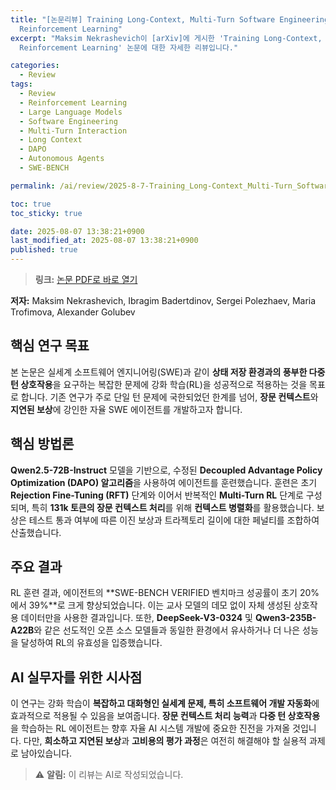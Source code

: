 ```yaml
---
title: "[논문리뷰] Training Long-Context, Multi-Turn Software Engineering Agents with
  Reinforcement Learning"
excerpt: "Maksim Nekrashevich이 [arXiv]에 게시한 'Training Long-Context, Multi-Turn Software Engineering Agents with
  Reinforcement Learning' 논문에 대한 자세한 리뷰입니다."

categories:
  - Review
tags:
  - Review
  - Reinforcement Learning
  - Large Language Models
  - Software Engineering
  - Multi-Turn Interaction
  - Long Context
  - DAPO
  - Autonomous Agents
  - SWE-BENCH

permalink: /ai/review/2025-8-7-Training_Long-Context_Multi-Turn_Software_Engineering_Agents_with_Reinforcement_Learning/

toc: true
toc_sticky: true

date: 2025-08-07 13:38:21+0900
last_modified_at: 2025-08-07 13:38:21+0900
published: true
---
```

> **링크:** [논문 PDF로 바로 열기](https://arxiv.org/abs/2508.03501)

**저자:** Maksim Nekrashevich, Ibragim Badertdinov, Sergei Polezhaev, Maria Trofimova, Alexander Golubev



## 핵심 연구 목표
본 논문은 실세계 소프트웨어 엔지니어링(SWE)과 같이 **상태 저장 환경과의 풍부한 다중 턴 상호작용**을 요구하는 복잡한 문제에 강화 학습(RL)을 성공적으로 적용하는 것을 목표로 합니다. 기존 연구가 주로 단일 턴 문제에 국한되었던 한계를 넘어, **장문 컨텍스트**와 **지연된 보상**에 강인한 자율 SWE 에이전트를 개발하고자 합니다.

## 핵심 방법론
**Qwen2.5-72B-Instruct** 모델을 기반으로, 수정된 **Decoupled Advantage Policy Optimization (DAPO) 알고리즘**을 사용하여 에이전트를 훈련했습니다. 훈련은 초기 **Rejection Fine-Tuning (RFT)** 단계와 이어서 반복적인 **Multi-Turn RL** 단계로 구성되며, 특히 **131k 토큰의 장문 컨텍스트 처리**를 위해 **컨텍스트 병렬화**를 활용했습니다. 보상은 테스트 통과 여부에 따른 이진 보상과 트라젝토리 길이에 대한 페널티를 조합하여 산출했습니다.

## 주요 결과
RL 훈련 결과, 에이전트의 **SWE-BENCH VERIFIED 벤치마크 성공률이 초기 20%에서 39%**로 크게 향상되었습니다. 이는 교사 모델의 데모 없이 자체 생성된 상호작용 데이터만을 사용한 결과입니다. 또한, **DeepSeek-V3-0324** 및 **Qwen3-235B-A22B**와 같은 선도적인 오픈 소스 모델들과 동일한 환경에서 유사하거나 더 나은 성능을 달성하여 RL의 유효성을 입증했습니다.

## AI 실무자를 위한 시사점
이 연구는 강화 학습이 **복잡하고 대화형인 실세계 문제, 특히 소프트웨어 개발 자동화**에 효과적으로 적용될 수 있음을 보여줍니다. **장문 컨텍스트 처리 능력**과 **다중 턴 상호작용**을 학습하는 RL 에이전트는 향후 자율 AI 시스템 개발에 중요한 진전을 가져올 것입니다. 다만, **희소하고 지연된 보상**과 **고비용의 평가 과정**은 여전히 해결해야 할 실용적 과제로 남아있습니다.

> ⚠️ **알림:** 이 리뷰는 AI로 작성되었습니다.